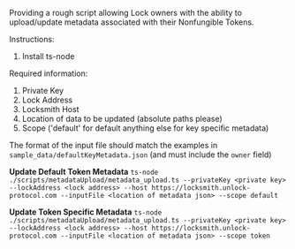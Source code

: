 Providing a rough script allowing Lock owners with the ability to upload/update metadata associated with
their Nonfungible Tokens. 

Instructions:

1. Install ts-node

Required information:

1. Private Key
2. Lock Address
3. Locksmith Host
4. Location of data to be updated (absolute paths please)
5. Scope ('default' for default anything else for key specific metadata)

The format of the input file should match the examples in `sample_data/defaultKeyMetadata.json` (and must include the `owner` field)

**Update Default Token Metadata**
`ts-node ./scripts/metadataUpload/metadata_upload.ts --privateKey <private key> --lockAddress <lock address> --host https://locksmith.unlock-protocol.com --inputFile <location of metadata json> --scope default`


**Update Token Specific Metadata**
`ts-node ./scripts/metadataUpload/metadata_upload.ts --privateKey <private key> --lockAddress <lock address> --host https://locksmith.unlock-protocol.com --inputFile <location of metadata json> --scope token`
